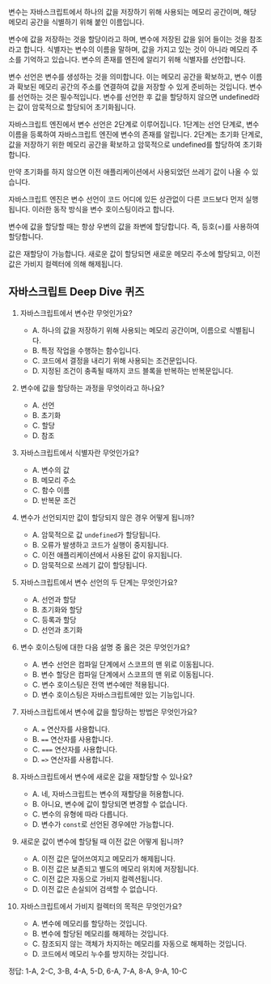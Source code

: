 변수는 자바스크립트에서 하나의 값을 저장하기 위해 사용되는 메모리 공간이며, 해당 메모리 공간을 식별하기 위해 붙인 이름입니다.

변수에 값을 저장하는 것을 할당이라고 하며, 변수에 저장된 값을 읽어 들이는 것을 참조라고 합니다.
식별자는 변수의 이름을 말하며, 값을 가지고 있는 것이 아니라 메모리 주소를 기억하고 있습니다.
변수의 존재를 엔진에 알리기 위해 식별자를 선언합니다.

변수 선언은 변수를 생성하는 것을 의미합니다.
이는 메모리 공간을 확보하고, 변수 이름과 확보된 메모리 공간의 주소를 연결하여 값을 저장할 수 있게 준비하는 것입니다.
변수를 선언하는 것은 필수적입니다.
변수를 선언한 후 값을 할당하지 않으면 undefined라는 값이 암묵적으로 할당되어 초기화됩니다.

자바스크립트 엔진에서 변수 선언은 2단계로 이루어집니다.
1단계는 선언 단계로, 변수 이름을 등록하여 자바스크립트 엔진에 변수의 존재를 알립니다.
2단계는 초기화 단계로, 값을 저장하기 위한 메모리 공간을 확보하고 암묵적으로 undefined를 할당하여 초기화합니다.

만약 초기화를 하지 않으면 이전 애플리케이션에서 사용되었던 쓰레기 값이 나올 수 있습니다.

자바스크립트 엔진은 변수 선언이 코드 어디에 있든 상관없이 다른 코드보다 먼저 실행됩니다.
이러한 동작 방식을 변수 호이스팅이라고 합니다.

변수에 값을 할당할 때는 항상 우변의 값을 좌변에 할당합니다. 즉, 등호(=)를 사용하여 할당합니다.

값은 재할당이 가능합니다.
새로운 값이 할당되면 새로운 메모리 주소에 할당되고, 이전 값은 가비지 컬렉터에 의해 해제됩니다.

## 자바스크립트 Deep Dive 퀴즈

1. 자바스크립트에서 변수란 무엇인가요?

   - A. 하나의 값을 저장하기 위해 사용되는 메모리 공간이며, 이름으로 식별됩니다.
   - B. 특정 작업을 수행하는 함수입니다.
   - C. 코드에서 결정을 내리기 위해 사용되는 조건문입니다.
   - D. 지정된 조건이 충족될 때까지 코드 블록을 반복하는 반복문입니다.

2. 변수에 값을 할당하는 과정을 무엇이라고 하나요?

   - A. 선언
   - B. 초기화
   - C. 할당
   - D. 참조

3. 자바스크립트에서 식별자란 무엇인가요?

   - A. 변수의 값
   - B. 메모리 주소
   - C. 함수 이름
   - D. 반복문 조건

4. 변수가 선언되지만 값이 할당되지 않은 경우 어떻게 됩니까?

   - A. 암묵적으로 값 `undefined`가 할당됩니다.
   - B. 오류가 발생하고 코드가 실행이 중지됩니다.
   - C. 이전 애플리케이션에서 사용된 값이 유지됩니다.
   - D. 암묵적으로 쓰레기 값이 할당됩니다.

5. 자바스크립트에서 변수 선언의 두 단계는 무엇인가요?

   - A. 선언과 할당
   - B. 초기화와 할당
   - C. 등록과 할당
   - D. 선언과 초기화

6. 변수 호이스팅에 대한 다음 설명 중 옳은 것은 무엇인가요?

   - A. 변수 선언은 컴파일 단계에서 스코프의 맨 위로 이동됩니다.
   - B. 변수 할당은 컴파일 단계에서 스코프의 맨 위로 이동됩니다.
   - C. 변수 호이스팅은 전역 변수에만 적용됩니다.
   - D. 변수 호이스팅은 자바스크립트에만 있는 기능입니다.

7. 자바스크립트에서 변수에 값을 할당하는 방법은 무엇인가요?

   - A. `=` 연산자를 사용합니다.
   - B. `==` 연산자를 사용합니다.
   - C. `===` 연산자를 사용합니다.
   - D. `=>` 연산자를 사용합니다.

8. 자바스크립트에서 변수에 새로운 값을 재할당할 수 있나요?

   - A. 네, 자바스크립트는 변수의 재할당을 허용합니다.
   - B. 아니요, 변수에 값이 할당되면 변경할 수 없습니다.
   - C. 변수의 유형에 따라 다릅니다.
   - D. 변수가 `const`로 선언된 경우에만 가능합니다.

9. 새로운 값이 변수에 할당될 때 이전 값은 어떻게 됩니까?

   - A. 이전 값은 덮어쓰여지고 메모리가 해제됩니다.
   - B. 이전 값은 보존되고 별도의 메모리 위치에 저장됩니다.
   - C. 이전 값은 자동으로 가비지 컬렉션됩니다.
   - D. 이전 값은 손실되어 검색할 수 없습니다.

10. 자바스크립트에서 가비지 컬렉터의 목적은 무엇인가요?
    - A. 변수에 메모리를 할당하는 것입니다.
    - B. 변수에 할당된 메모리를 해제하는 것입니다.
    - C. 참조되지 않는 객체가 차지하는 메모리를 자동으로 해제하는 것입니다.
    - D. 코드에서 메모리 누수를 방지하는 것입니다.

정답: 1-A, 2-C, 3-B, 4-A, 5-D, 6-A, 7-A, 8-A, 9-A, 10-C
